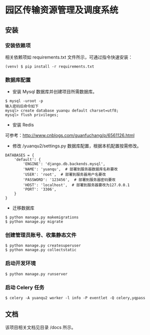 # 园区传输资源管理及调度系统
## 安装

### 安装依赖项

相关依赖项如 requirements.txt 文件所示，可通过指令快速安装：

```
(venv) $ pip install -r requirements.txt
```

### 数据库配置

- 安装 Mysql 数据库并创建项目所需数据库。

```
$ mysql -uroot -p
输入密码后命令如下
mysql> create database yuanqu default charset=utf8;
mysql> flush privileges;
```

- 安装 Redis

可参考：http://www.cnblogs.com/guanfuchang/p/6561126.html

- 修改 /yuanqu2/settings.py 数据库配置，根据本机配置按需修改。

```
DATABASES = {
    'default': {
        'ENGINE': 'django.db.backends.mysql',
        'NAME': 'yuanqu',  # 部署到服务器数据库名称要改
        'USER': 'root',  # 部署到服务器用户名要改
        'PASSWORD': '123456',  # 部署到服务器密码要改
        'HOST': 'localhost',  # 部署到服务器要改为127.0.0.1
        'PORT': '3306',
    }
}
```

- 迁移数据库

```
$ python manage.py makemigrations
$ python manage.py migrate
```

### 创建管理员账号、收集静态文件

```
$ python manage.py createsuperuser
$ python manage.py collectstatic
```

### 启动开发环境

```
$ python manage.py runserver
```

### 启动 Celery 任务

```
$ celery -A yuanqu2 worker -l info -P eventlet -Q celery,yqpass
```



## 文档

该项目相关文档见目录 /docs 所示。

